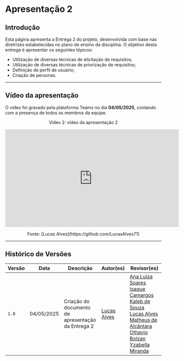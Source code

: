# Apresentação 2 

## Introdução

Esta página apresenta a Entrega 2 do projeto, desenvolvida com base nas diretrizes estabelecidas no plano de ensino da disciplina. O objetivo desta entrega é apresentar os seguintes tópicos:

- Utilização de diversas técnicas de elicitação de requisitos;
- Utilização de diversas técnicas de priorização de requisitos;
- Definição de perfil de usuário;
- Criação de personas.

---

## Vídeo da apresentação

O vídeo foi gravado pela plataforma Teams no dia **04/05/2025**, contando com a presença de todos os membros da equipe.

<p align="center"><font>Vídeo 2: vídeo da apresentação 2</font><br></p>
<iframe style="display: block; margin: auto;" width="560" height="315" src="https://youtu.be/RaEkegCRM7M?si=7QO_kekxmGfQvkQO" title="YouTube video player" frameborder="0" allow="accelerometer; autoplay; clipboard-write; encrypted-media; gyroscope; picture-in-picture; web-share" referrerpolicy="strict-origin-when-cross-origin" allowfullscreen></iframe>
<p align="center"><font>Fonte: [Lucas Alves](https://github.com/LucasAlves71)</font><br></p>

---

## Histórico de Versões

| Versão        | Data          | Descrição                          | Autor(es)     | Revisor(es)   |
|---------------|---------------|------------------------------------|---------------|---------------|
| `1.0`         | 04/05/2025 | Criação do documento de apresentação da Entrega 2 | [Lucas Alves](https://github.com/LucasAlves71) | [Ana Luiza Soares](https://github.com/Ana-Luiza-SC) [Isaque Camargos](https://github.com/isaqzin) [Kaleb de Souza](https://github.com/kalebmacedo) [Lucas Alves](https://github.com/LucasAlves71) [Matheus de Alcântara](https://github.com/matheusdealcantara) [Othavio Bolzan](https://github.com/bolzanMGB) [Yzabella Miranda](https://github.com/redjsun) |